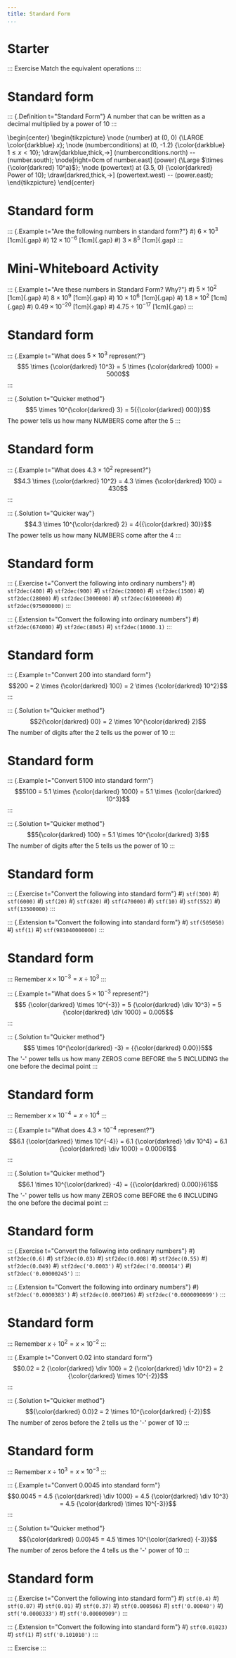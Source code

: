 ```yaml
---
title: Standard Form
...
```


# Starter

::: Exercise
Match the equivalent operations
:::

# Standard form

::: {.Definition t="Standard Form"}
A number that can be written as a decimal multiplied by a power of 10
:::

\begin{center}
\begin{tikzpicture}
\node (number) at (0, 0) {\LARGE \color{darkblue} $x$};
\node (numberconditions) at (0, -1.2) {\color{darkblue} $1 \leq x < 10$};
\draw[darkblue,thick,->] (numberconditions.north) -- (number.south);
\node[right=0cm of number.east] (power) {\Large $\times {\color{darkred} 10^a}$};
\node (powertext) at (3.5, 0) {\color{darkred} Power of 10};
\draw[darkred,thick,->] (powertext.west) -- (power.east);
\end{tikzpicture}
\end{center}

# Standard form

::: {.Example t="Are the following numbers in standard form?"}
#) $6 \times 10^3$ [1cm]{.gap}
#) $12 \times 10^{-6}$ [1cm]{.gap}
#) $3 \times 8^5$ [1cm]{.gap}
:::

# Mini-Whiteboard Activity

::: {.Example t="Are these numbers in Standard Form? Why?"}
#) $5 \times 10^2$ [1cm]{.gap}
#) $8 \times 10^9$ [1cm]{.gap}
#) $10 \times 10^6$ [1cm]{.gap}
#) $1.8 \times 10^2$ [1cm]{.gap}
#) $0.49 \times 10^{-20}$ [1cm]{.gap}
#) $4.75 \div 10^{-17}$ [1cm]{.gap}
:::

# Standard form

::: {.Example t="What does $5 \times 10^3$ represent?"}
$$5 \times {\color{darkred} 10^3} = 5 \times {\color{darkred} 1000} = 5000$$
:::

::: {.Solution t="Quicker method"}
$$5 \times 10^{\color{darkred} 3} = 5{{\color{darkred} 000}}$$
The power tells us how many NUMBERS come after the 5
:::

# Standard form

::: {.Example t="What does $4.3 \times 10^2$ represent?"}
$$4.3 \times {\color{darkred} 10^2} = 4.3 \times {\color{darkred} 100} = 430$$
:::

::: {.Solution t="Quicker way"}
$$4.3 \times 10^{\color{darkred} 2} = 4{{\color{darkred} 30}}$$
The power tells us how many NUMBERS come after the 4
:::

# Standard form

::: {.Exercise t="Convert the following into ordinary numbers"}
#) `stf2dec(400)`
#) `stf2dec(900)`
#) `stf2dec(20000)`
#) `stf2dec(1500)`
#) `stf2dec(28000)`
#) `stf2dec(3000000)`
#) `stf2dec(61000000)`
#) `stf2dec(975000000)`
:::

::: {.Extension t="Convert the following into ordinary numbers"}
#) `stf2dec(674000)`
#) `stf2dec(8045)`
#) `stf2dec(10000.1)`
:::

# Standard form

::: {.Example t="Convert 200 into standard form"}
$$200 = 2 \times {\color{darkred} 100} = 2 \times {\color{darkred} 10^2}$$
:::

::: {.Solution t="Quicker method"}
$$2{\color{darkred} 00} = 2 \times 10^{\color{darkred} 2}$$
The number of digits after the 2 tells us the power of 10
:::

# Standard form

::: {.Example t="Convert 5100 into standard form"}
$$5100 = 5.1 \times {\color{darkred} 1000} = 5.1 \times {\color{darkred} 10^3}$$
:::

::: {.Solution t="Quicker method"}
$$5{\color{darkred} 100} = 5.1 \times 10^{\color{darkred} 3}$$
The number of digits after the 5 tells us the power of 10
:::

# Standard form

::: {.Exercise t="Convert the following into standard form"}
#) `stf(300)`
#) `stf(6000)`
#) `stf(20)`
#) `stf(820)`
#) `stf(470000)`
#) `stf(10)`
#) `stf(552)`
#) `stf(13500000)`
:::

::: {.Extension t="Convert the following into standard form"}
#) `stf(505050)`
#) `stf(1)`
#) `stf(981040000000)`
:::

# Standard form

::: Remember
$x \times 10^{-3} = x \div 10^3$
:::

::: {.Example t="What does $5 \times 10^{-3}$ represent?"}
$$5 {\color{darkred} \times 10^{-3}} = 5 {\color{darkred} \div 10^3} = 5 {\color{darkred} \div 1000} = 0.005$$
:::

::: {.Solution t="Quicker method"}
$$5 \times 10^{\color{darkred} -3} = {{\color{darkred} 0.00}}5$$
The '-' power tells us how many ZEROS come BEFORE the 5 INCLUDING the one before the decimal point
:::

# Standard form

::: Remember
$x \times 10^{-4} = x \div 10^4$
:::

::: {.Example t="What does $4.3 \times 10^{-4}$ represent?"}
$$6.1 {\color{darkred} \times 10^{-4}} = 6.1 {\color{darkred} \div 10^4} = 6.1 {\color{darkred} \div 1000} = 0.00061$$
:::

::: {.Solution t="Quicker method"}
$$6.1 \times 10^{\color{darkred} -4} = {{\color{darkred} 0.000}}61$$
The '-' power tells us how many ZEROS come BEFORE the 6 INCLUDING the one before the decimal point
:::

# Standard form

::: {.Exercise t="Convert the following into ordinary numbers"}
#) `stf2dec(0.6)`
#) `stf2dec(0.03)`
#) `stf2dec(0.008)`
#) `stf2dec(0.55)`
#) `stf2dec(0.049)`
#) `stf2dec('0.0003')`
#) `stf2dec('0.000014')`
#) `stf2dec('0.00000245')`
:::

::: {.Extension t="Convert the following into ordinary numbers"}
#) `stf2dec('0.0000383')`
#) `stf2dec(0.0007106)`
#) `stf2dec('0.0000090099')`
:::

# Standard form

::: Remember
$x \div 10^2 = x \times 10^{-2}$
:::

::: {.Example t="Convert 0.02 into standard form"}
$$0.02 = 2 {\color{darkred} \div 100} = 2 {\color{darkred} \div 10^2} = 2 {\color{darkred}  \times 10^{-2}}$$
:::

::: {.Solution t="Quicker method"}
$${\color{darkred} 0.0}2 = 2 \times 10^{\color{darkred} {-2}}$$
The number of zeros before the 2 tells us the '-' power of 10
:::

# Standard form

::: Remember
$x \div 10^3 = x \times 10^{-3}$
:::

::: {.Example t="Convert 0.0045 into standard form"}
$$0.0045 = 4.5 {\color{darkred} \div 1000} = 4.5 {\color{darkred} \div 10^3} = 4.5 {\color{darkred} \times 10^{-3}}$$
:::

::: {.Solution t="Quicker method"}
$${\color{darkred} 0.00}45 = 4.5 \times 10^{\color{darkred} {-3}}$$
The number of zeros before the 4 tells us the '-' power of 10
:::

# Standard form

::: {.Exercise t="Convert the following into standard form"}
#) `stf(0.4)`
#) `stf(0.07)`
#) `stf(0.01)`
#) `stf(0.37)`
#) `stf(0.000506)`
#) `stf('0.00040')`
#) `stf('0.0000333')`
#) `stf('0.00000909')`
:::

::: {.Extension t="Convert the following into standard form"}
#) `stf(0.01023)`
#) `stf(1)`
#) `stf('0.101010')`
:::

::: Exercise
:::
